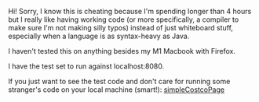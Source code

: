 Hi! Sorry, I know this is cheating because I'm spending longer than 4 hours but I really like having working code (or more specifically, a compiler to make sure I'm not making silly typos) instead of just whiteboard stuff, especially when a language is as syntax-heavy as Java.

I haven't tested this on anything besides my M1 Macbook with Firefox.

I have the test set to run against localhost:8080.

If you just want to see the test code and don't care for running some stranger's code on your local machine (smart!): 
[simpleCostcoPage](https://github.com/resnickmicah/Costco-Selenium-Test/blob/master/src/test/java/com/lazerycode/selenium/tests/GoogleExampleIT.java#L20)
